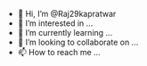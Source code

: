 - 👋 Hi, I’m @Raj29kapratwar
- 👀 I’m interested in ...
- 🌱 I’m currently learning ...
- 💞️ I’m looking to collaborate on ...
- 📫 How to reach me ...

<!---
Raj29kapratwar/Raj29kapratwar is a ✨ special ✨ repository because its `README.md` (this file) appears on your GitHub profile.
You can click the Preview link to take a look at your changes.
--->
